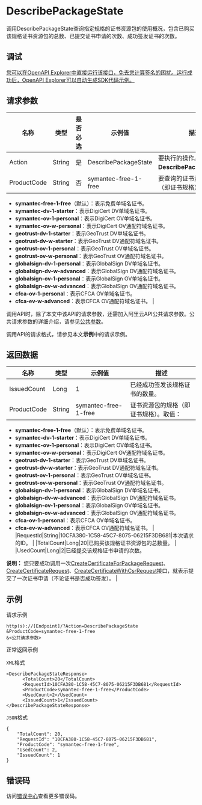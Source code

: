 # DescribePackageState

调用DescribePackageState查询指定规格的证书资源包的使用概况，包含已购买该规格证书资源包的总数、已提交证书申请的次数、成功签发证书的次数。

## 调试

[您可以在OpenAPI Explorer中直接运行该接口，免去您计算签名的困扰。运行成功后，OpenAPI Explorer可以自动生成SDK代码示例。](https://api.aliyun.com/#product=cas&api=DescribePackageState&type=RPC&version=2020-04-07)

## 请求参数

|名称|类型|是否必选|示例值|描述|
|--|--|----|---|--|
|Action|String|是|DescribePackageState|要执行的操作。取值：**DescribePackageState**。 |
|ProductCode|String|否|symantec-free-1-free|要查询的证书资源包的规格（即证书规格）。取值：

 -   **symantec-free-1-free**（默认）：表示免费单域名证书。
-   **symantec-dv-1-starter**：表示DigiCert DV单域名证书。
-   **symantec-ov-1-personal**：表示DigiCert OV单域名证书。
-   **symantec-ov-w-personal**：表示DigiCert OV通配符域名证书。
-   **geotrust-dv-1-starter**：表示GeoTrust DV单域名证书。
-   **geotrust-dv-w-starter**：表示GeoTrust DV通配符域名证书。
-   **geotrust-ov-1-personal**：表示GeoTrust OV单域名证书。
-   **geotrust-ov-w-personal**：表示GeoTrust OV通配符域名证书。
-   **globalsign-dv-1-personal**：表示GlobalSign DV单域名证书。
-   **globalsign-dv-w-advanced**：表示GlobalSign DV通配符域名证书。
-   **globalsign-ov-1-personal**：表示GlobalSign OV单域名证书。
-   **globalsign-ov-w-advanced**：表示GlobalSign OV通配符域名证书。
-   **cfca-ov-1-personal**：表示CFCA OV单域名证书。
-   **cfca-ev-w-advanced**：表示CFCA OV通配符域名证书。 |

调用API时，除了本文中该API的请求参数，还需加入阿里云API公共请求参数。公共请求参数的详细介绍，请参见[公共参数](~~164108~~)。

调用API的请求格式，请参见本文**示例**中的请求示例。

## 返回数据

|名称|类型|示例值|描述|
|--|--|---|--|
|IssuedCount|Long|1|已经成功签发该规格证书的数量。 |
|ProductCode|String|symantec-free-1-free|证书资源包的规格（即证书规格）。取值：

 -   **symantec-free-1-free**（默认）：表示免费单域名证书。
-   **symantec-dv-1-starter**：表示DigiCert DV单域名证书。
-   **symantec-ov-1-personal**：表示DigiCert OV单域名证书。
-   **symantec-ov-w-personal**：表示DigiCert OV通配符域名证书。
-   **geotrust-dv-1-starter**：表示GeoTrust DV单域名证书。
-   **geotrust-dv-w-starter**：表示GeoTrust DV通配符域名证书。
-   **geotrust-ov-1-personal**：表示GeoTrust OV单域名证书。
-   **geotrust-ov-w-personal**：表示GeoTrust OV通配符域名证书。
-   **globalsign-dv-1-personal**：表示GlobalSign DV单域名证书。
-   **globalsign-dv-w-advanced**：表示GlobalSign DV通配符域名证书。
-   **globalsign-ov-1-personal**：表示GlobalSign OV单域名证书。
-   **globalsign-ov-w-advanced**：表示GlobalSign OV通配符域名证书。
-   **cfca-ov-1-personal**：表示CFCA OV单域名证书。
-   **cfca-ev-w-advanced**：表示CFCA OV通配符域名证书。 |
|RequestId|String|10CFA380-1C58-45C7-8075-06215F3DB681|本次请求的ID。 |
|TotalCount|Long|20|已购买该规格证书资源包的总数量。 |
|UsedCount|Long|2|已经提交该规格证书申请的次数。

 **说明：** 您只要成功调用一次[CreateCertificateForPackageRequest](~~204087~~)、[CreateCertificateRequest](~~164105~~)、[CreateCertificateWithCsrRequest](~~178732~~)接口，就表示提交了一次证书申请（不论证书是否成功签发）。 |

## 示例

请求示例

```
http(s)://[Endpoint]/?Action=DescribePackageState
&ProductCode=symantec-free-1-free
&<公共请求参数>
```

正常返回示例

`XML`格式

```
<DescribePackageStateResponse>
	  <TotalCount>20</TotalCount>
	  <RequestId>10CFA380-1C58-45C7-8075-06215F3DB681</RequestId>
	  <ProductCode>symantec-free-1-free</ProductCode>
	  <UsedCount>2</UsedCount>
	  <IssuedCount>1</IssuedCount>
</DescribePackageStateResponse>
```

`JSON`格式

```
{
	"TotalCount": 20,
	"RequestId": "10CFA380-1C58-45C7-8075-06215F3DB681",
	"ProductCode": "symantec-free-1-free",
	"UsedCount": 2,
	"IssuedCount": 1
}
```

## 错误码

访问[错误中心](https://error-center.aliyun.com/status/product/cas)查看更多错误码。

